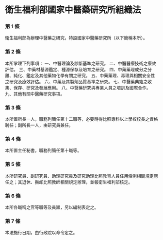 # 衛生福利部國家中醫藥研究所組織法

### 第 1 條

衛生福利部為辦理中醫藥之研究，特設國家中醫藥研究所（以下簡稱本所）。

### 第 2 條

本所掌理下列事項：
一、中醫理論及診斷基準之研究。
二、中醫醫療技術之療效評估。
三、中藥材基源鑑定、種源保存及培育之研究。
四、中藥藥理成分之分離、純化、鑑定及其他藥物化學有關之研究。
五、中藥藥理、毒理與相關安全性之研究及療效評估。
六、中藥及其製劑品質基準之研究。
七、中醫藥典籍之收集、保存、研究及發展應用。
八、中醫藥研究與專業人員之培訓及國際合作。
九、其他有關中醫藥研究事項。

### 第 3 條

本所置所長一人，職務列簡任第十二職等，必要時得比照專科以上學校校長之資格聘任；副所長一人，由研究員兼任。

### 第 4 條

本所置主任秘書，職務列簡任第十職等。

### 第 5 條

本所研究員、副研究員、助理研究員及研究助理比照教育人員任用條例相關規定聘任之；其退休、撫卹比照教師相關規定辦理，並報衛生福利部核定。

### 第 6 條

本所各職稱之官等職等及員額，另以編制表定之。

### 第 7 條

本法施行日期，由行政院以命令定之。
